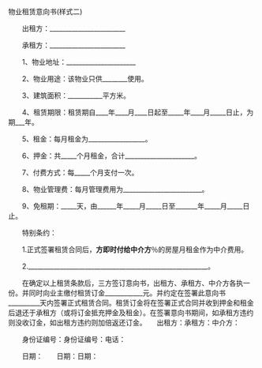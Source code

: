 



物业租赁意向书(样式二)



 

　　出租方：________________________

　　承租方：________________________

　　1、物业地址：______________________

　　2、物业用途：该物业只供________使用。

　　3、建筑面积：___________平方米。

　　4、租赁期限：租赁期自____年____月____日起至_____年____月_____日止，为期___年。

　　5、租金：每月租金为__________________。

　　6、押金：共_____个月租金，合计______________________。

　　7、付费方式：每_____个月支付一次。

　　8、物业管理费：每月管理费用为_________________________。

　　9、免租期：_____天，由______年_____月_____日至_______年_____月_____日止。

　　特别条约：

　　1.正式签署租赁合同后，__________方即时付给中介方__________％的房屋月租金作为中介费用。

　　2._________________________________________________________。

　　在确定以上租赁条款后，三方签订意向书，出租方、承租方、中介方各执一份。并同时向业主缴付租赁订金____________元。并约定在签署此意向书__________天内签署正式租赁合同。租赁订金将在签署正式合同并收到押金和租金后退还于承租方（或将订金抵充押金及租金）。在签署意向书期间，如承租方违约则没收订金，如出租方违约则加倍返还订金。　　出租方：承租方：中介方：

　　身份证编号：身份证编号：电话：

　　日期：　　日期：日期：